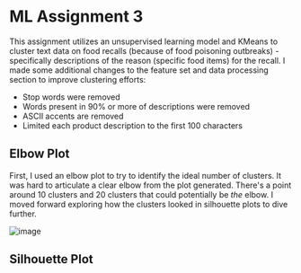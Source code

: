 # ML Assignment 3

This assignment utilizes an unsupervised learning model and KMeans to cluster text data on food recalls (because of food poisoning outbreaks) - specifically descriptions of the reason (specific food items) for the recall. I made some additional changes to the feature set and data processing section to improve clustering efforts:
- Stop words were removed
- Words present in 90% or more of descriptions were removed
- ASCII accents are removed
- Limited each product description to the first 100 characters

## Elbow Plot
First, I used an elbow plot to try to identify the ideal number of clusters. It was hard to articulate a clear elbow from the plot generated. There's a point around 10 clusters and 20 clusters that could potentially be *the* elbow. I moved forward exploring how the clusters looked in silhouette plots to dive further.

![image](https://user-images.githubusercontent.com/17213588/235832260-f20e4df8-f6ed-433e-9d73-ddf26417b923.png)

## Silhouette Plot
